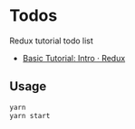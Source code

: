 
# Todos

Redux tutorial todo list

- [Basic Tutorial: Intro · Redux](https://redux.js.org/basics/basic-tutorial)

## Usage

```sh
yarn
yarn start
```

